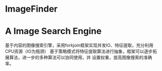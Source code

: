 # ImageFinder
A Image Search Engine
=============================
基于内容的图像搜索引擎，采用forkjoin框架实现并发IO、特征提取，充分利用CPU资源（IO为瓶颈）
基于策略模式将特征提取算法进行抽象，框架可以逐步拓展算法，进一步的多种算法可以协同使用，并
设置权重，提高图像搜索的准确率。
